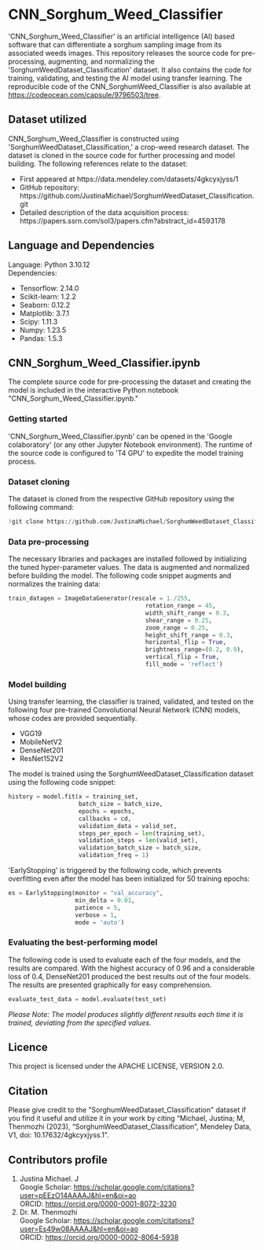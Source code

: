# CNN_Sorghum_Weed_Classifier
'CNN_Sorghum_Weed_Classifier' is an artificial intelligence (AI) based software that can differentiate a sorghum sampling image from its associated weeds images. This repository releases the source code for pre-processing, augmenting, and normalizing the 'SorghumWeedDataset_Classification' dataset. It also contains the code for training, validating, and testing the AI model using transfer learning. The reproducible code of the CNN_SorghumWeed_Classifier is also available at https://codeocean.com/capsule/9796503/tree.

## Dataset utilized
CNN_Sorghum_Weed_Classifier is constructed using 'SorghumWeedDataset_Classification,' a crop-weed research dataset. The dataset is cloned in the source code for further processing and model building. The following references relate to the dataset: <br/>
<ul>
  <li>First appeared at https://data.mendeley.com/datasets/4gkcyxjyss/1</li>
  <li>GitHub repository: https://github.com/JustinaMichael/SorghumWeedDataset_Classification.git</li>
  <li>Detailed description of the data acquisition process: https://papers.ssrn.com/sol3/papers.cfm?abstract_id=4593178</li>
</ul>

## Language and Dependencies
Language: Python 3.10.12 </br>
Dependencies: <br/>
<ul>
  <li> Tensorflow: 2.14.0</li>
  <li> Scikit-learn: 1.2.2</li>
  <li>Seaborn: 0.12.2</li>
  <li>Matplotlib: 3.7.1</li>
  <li>Scipy: 1.11.3</li>
  <li>Numpy: 1.23.5</li>
  <li>Pandas: 1.5.3</li>
</ul>

## CNN_Sorghum_Weed_Classifier.ipynb
The complete source code for pre-processing the dataset and creating the model is included in the interactive Python notebook "CNN_Sorghum_Weed_Classifier.ipynb." 

### Getting started
'CNN_Sorghum_Weed_Classifier.ipynb' can be opened in the 'Google colaboratory' (or any other Jupyter Notebook environment). The runtime of the source code is configured to 'T4 GPU' to expedite the model training process.

### Dataset cloning
The dataset is cloned from the respective GitHub repository using the following command: 
```python
!git clone https://github.com/JustinaMichael/SorghumWeedDataset_Classification.git
```

### Data pre-processing
The necessary libraries and packages are installed followed by initializing the tuned hyper-parameter values. The data is augmented and normalized before building the model. The following code snippet augments and normalizes the training data:
```python
train_datagen = ImageDataGenerator(rescale = 1./255,
                                       rotation_range = 45,
                                       width_shift_range = 0.3,
                                       shear_range = 0.25,
                                       zoom_range = 0.25,
                                       height_shift_range = 0.3,
                                       horizontal_flip = True,
                                       brightness_range=(0.2, 0.9),
                                       vertical_flip = True,
                                       fill_mode = 'reflect')
```

### Model building
Using transfer learning, the classifier is trained, validated, and tested on the following four pre-trained Convolutional Neural Network (CNN) models, whose codes are provided sequentially.  
<ul>
  <li>VGG19</li>
  <li>MobileNetV2</li>
  <li>DenseNet201</li>
  <li>ResNet152V2</li>
</ul>
The model is trained using the SorghumWeedDataset_Classification dataset using the following code snippet:

```python
history = model.fit(x = training_set,
                    batch_size = batch_size,
                    epochs = epochs,
                    callbacks = cd,
                    validation_data = valid_set,
                    steps_per_epoch = len(training_set),
                    validation_steps = len(valid_set),
                    validation_batch_size = batch_size,
                    validation_freq = 1)
```
'EarlyStopping' is triggered by the following code, which prevents overfitting even after the model has been initialized for 50 training epochs:

```python
es = EarlyStopping(monitor = "val_accuracy", 
                   min_delta = 0.01,
                   patience = 5,
                   verbose = 1,
                   mode = 'auto')
```

### Evaluating the best-performing model
The following code is used to evaluate each of the four models, and the results are compared. With the highest accuracy of 0.96 and a considerable loss of 0.4, DenseNet201 produced the best results out of the four models. The results are presented graphically for easy comprehension.
```python
evaluate_test_data = model.evaluate(test_set)
```
<I>
  Please Note: The model produces slightly different results each time it is trained, deviating from the specified values. 
</I>

## Licence
This project is licensed under the APACHE LICENSE, VERSION 2.0.

## Citation 
Please give credit to the "SorghumWeedDataset_Classification" dataset if you find it useful and utilize it in your work by citing “Michael, Justina; M, Thenmozhi (2023), “SorghumWeedDataset_Classification”, Mendeley Data, V1, doi: 10.17632/4gkcyxjyss.1”.

## Contributors profile <br/>
1. Justina Michael. J <br/>
        Google Scholar: https://scholar.google.com/citations?user=pEEzO14AAAAJ&hl=en&oi=ao <br/>
        ORCID: https://orcid.org/0000-0001-8072-3230 </br>
2. Dr. M. Thenmozhi <br/>
        Google Scholar: https://scholar.google.com/citations?user=Es49w08AAAAJ&hl=en&oi=ao <br/>
        ORCID: https://orcid.org/0000-0002-8064-5938 <br/>
